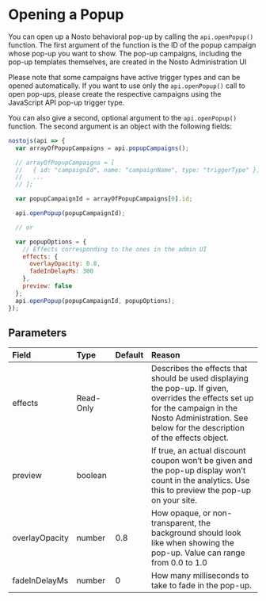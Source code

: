 # Opening a Popup

You can open up a Nosto behavioral pop-up by calling the `api.openPopup()` function. The first argument of the function is the ID of the popup campaign whose pop-up you want to show. The pop-up campaigns, including the pop-up templates themselves, are created in the Nosto Administration UI

Please note that some campaigns have active trigger types and can be opened automatically. If you want to use only the `api.openPopup()` call to open pop-ups, please create the respective campaigns using the JavaScript API pop-up trigger type.

You can also give a second, optional argument to the `api.openPopup()` function. The second argument is an object with the following fields:

```javascript
nostojs(api => {
  var arrayOfPopupCampaigns = api.popupCampaigns();

  // arrayOfPopupCampaigns = [
  //   { id: "campaignId", name: "campaignName", type: "triggerType" },
  //   ...
  // ];

  var popupCampaignId = arrayOfPopupCampaigns[0].id;

  api.openPopup(popupCampaignId);

  // or

  var popupOptions = {
    // Effects corresponding to the ones in the admin UI
    effects: {
      overlayOpacity: 0.8,
      fadeInDelayMs: 300
    },
    preview: false
  };
  api.openPopup(popupCampaignId, popupOptions);  
});
```

## Parameters

| Field | Type | Default | Reason |
| :--- | :--- | :--- | :--- |
| effects | Read-Only |  | Describes the effects that should be used displaying the pop-up. If given, overrides the effects set up for the campaign in the Nosto Administration. See below for the description of the effects object. |
| preview | boolean |  | If true, an actual discount coupon won’t be given and the pop-up display won’t count in the analytics. Use this to preview the pop-up on your site. |
| overlayOpacity | number | 0.8 | How opaque, or non-transparent, the background should look like when showing the pop-up. Value can range from 0.0 to 1.0 |
| fadeInDelayMs | number | 0 | How many milliseconds to take to fade in the pop-up. |

